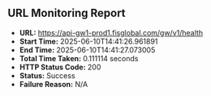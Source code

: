 ## URL Monitoring Report

- **URL:** https://api-gw1-prod1.fisglobal.com/gw/v1/health
- **Start Time:** 2025-06-10T14:41:26.961891
- **End Time:** 2025-06-10T14:41:27.073005
- **Total Time Taken:** 0.111114 seconds
- **HTTP Status Code:** 200
- **Status:** Success
- **Failure Reason:** N/A
